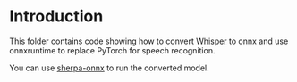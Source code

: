 # Introduction

This folder contains code showing how to convert [Whisper][whisper] to onnx
and use onnxruntime to replace PyTorch for speech recognition.

You can use [sherpa-onnx][sherpa-onnx] to run the converted model.

[whisper]: https://github.com/openai/whisper
[sherpa-onnx]: https://github.com/k2-fsa/sherpa-onnx
